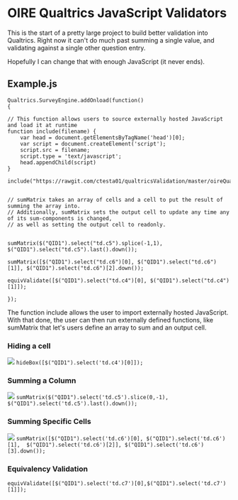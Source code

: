 # OIRE Qualtrics JavaScript Validators

This is the start of a pretty large project to build better validation into Qualtrics. Right now it can't do much past summing a single value, and validating against a single other question entry. 

Hopefully I can change that with enough JavaScript (it never ends).

## Example.js
    Qualtrics.SurveyEngine.addOnload(function()
    {

    // This function allows users to source externally hosted JavaScript and load it at runtime
    function include(filename) {
        var head = document.getElementsByTagName('head')[0];
        var script = document.createElement('script');
        script.src = filename;
        script.type = 'text/javascript';
        head.appendChild(script)
    }
    
    include("https://rawgit.com/ctesta01/qualtricsValidation/master/oireQualtricsLibrary.js");
    

    // sumMatrix takes an array of cells and a cell to put the result of summing the array into.
    // Additionally, sumMatrix sets the output cell to update any time any of its sum-components is changed, 
    // as well as setting the output cell to readonly.


    sumMatrix($("QID1").select("td.c5").splice(-1,1), $("QID1").select("td.c5").last().down());

    sumMatrix([$("QID1").select("td.c6")[0], $("QID1").select("td.c6")[1]], $("QID1").select("td.c6")[2].down());

    equivValidate([$("QID1").select("td.c4")[0], $("QID1").select("td.c4")[1]]);
    
    });
The function include allows the user to import externally hosted JavaScript. With that done, the user can then run externally defined functions, like sumMatrix that let's users define an array to sum and an output cell. 

### Hiding a cell
![](http://giant.gfycat.com/DeepGranularFrenchbulldog.gif)
`hideBox([$("QID1").select('td.c4')[0]]);`

### Summing a Column
![](http://giant.gfycat.com/PastKaleidoscopicLamprey.gif)
`sumMatrix($("QID1").select('td.c5').slice(0,-1), $("QID1").select('td.c5').last().down());`

### Summing Specific Cells
![](http://giant.gfycat.com/UnimportantCourageousAngora.gif)
`sumMatrix([$("QID1").select('td.c6')[0], $("QID1").select('td.c6')[1], 
               $("QID1").select('td.c6')[2]], $("QID1").select('td.c6')[3].down());`

### Equivalency Validation
`equivValidate([$("QID1").select('td.c7')[0],$("QID1").select('td.c7')[1]]);`


